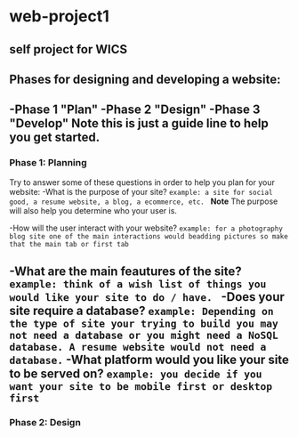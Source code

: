 # web-project1
self project for WICS
---
## Phases for designing and developing a website:
  -Phase 1 "Plan"
  -Phase 2 "Design"
  -Phase 3 "Develop"
**Note** this is just a guide line to help you get started.
---
### Phase 1: Planning

Try to answer some of these questions in order to help you plan for your website:
  -What is the purpose of your site?
```example: a site for social good, a resume website, a blog, a ecommerce, etc. ```
  **Note** The purpose will also help you determine who your user is.

  -How will the user interact with your website?
```example: for a photography blog site one of the main interactions would beadding pictures so make that the main tab or first tab```

  -What are the main feautures of the site?
```example: think of a wish list of things you would like your site to do / have. ```
  -Does your site require a database?
```example: Depending on the type of site your trying to build you may not need a database or you might need a NoSQL database. A resume website would not need a database.```
  -What platform would you like your site to be served on?
```example: you decide if you want your site to be mobile first or desktop first```
---
### Phase 2: Design
